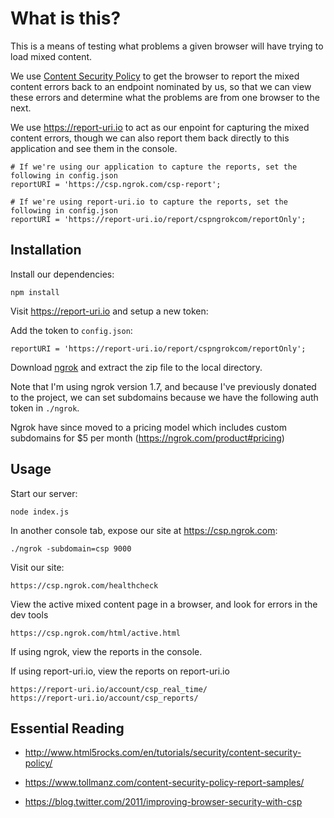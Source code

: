 # What is this?

This is a means of testing what problems a given browser will have trying to load
mixed content.

We use [Content Security Policy](http://www.html5rocks.com/en/tutorials/security/content-security-policy/)
to get the browser to report the mixed content errors back to an endpoint nominated by us,
so that we can view these errors and determine what the problems are from one browser to the next.

We use https://report-uri.io to act as our enpoint for capturing the mixed content errors,
though we can also report them back directly to this application and see them in the console.

    # If we're using our application to capture the reports, set the following in config.json
    reportURI = 'https://csp.ngrok.com/csp-report';

    # If we're using report-uri.io to capture the reports, set the following in config.json
    reportURI = 'https://report-uri.io/report/cspngrokcom/reportOnly';


## Installation

Install our dependencies:

    npm install

Visit https://report-uri.io and setup a new token:

Add the token to `config.json`:

    reportURI = 'https://report-uri.io/report/cspngrokcom/reportOnly';

Download [ngrok](https://ngrok.com/) and extract the zip file to the local directory.

Note that I'm using ngrok version 1.7, and because I've previously donated to the project,
we can set subdomains because we have the following auth token in `./ngrok`.

Ngrok have since moved to a pricing model which includes custom subdomains for $5 per month
(https://ngrok.com/product#pricing)


## Usage

Start our server:

    node index.js

In another console tab, expose our site at https://csp.ngrok.com:

    ./ngrok -subdomain=csp 9000

Visit our site:

    https://csp.ngrok.com/healthcheck

View the active mixed content page in a browser, and look for errors in the dev tools

    https://csp.ngrok.com/html/active.html

If using ngrok, view the reports in the console.

If using report-uri.io, view the reports on report-uri.io

    https://report-uri.io/account/csp_real_time/
    https://report-uri.io/account/csp_reports/

## Essential Reading

* http://www.html5rocks.com/en/tutorials/security/content-security-policy/

* https://www.tollmanz.com/content-security-policy-report-samples/

* https://blog.twitter.com/2011/improving-browser-security-with-csp



